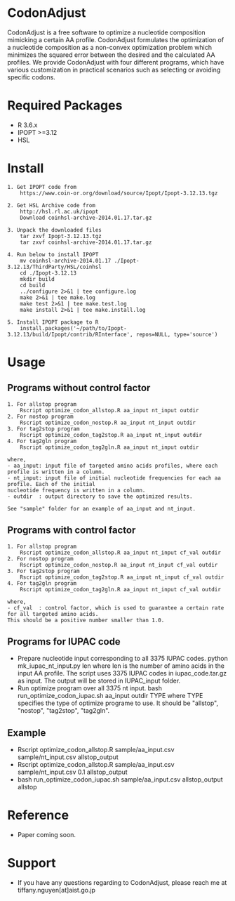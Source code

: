 # CodonAdjust
CodonAdjust is a free software to optimize a nucleotide composition mimicking a certain AA profile. CodonAdjust formulates the optimization of a nucleotide composition as a non-convex optimization problem which minimizes the squared error between the desired and the calculated AA profiles. We provide CodonAdjust with four different programs, which have various customization in practical scenarios such as selecting or avoiding specific codons.

# Required Packages ############################
* R 3.6.x
* IPOPT  >=3.12
* HSL

# Install ######################################
	1. Get IPOPT code from
		https://www.coin-or.org/download/source/Ipopt/Ipopt-3.12.13.tgz

	2. Get HSL Archive code from 
		http://hsl.rl.ac.uk/ipopt
		Download coinhsl-archive-2014.01.17.tar.gz
	
	3. Unpack the downloaded files
		tar zxvf Ipopt-3.12.13.tgz
		tar zxvf coinhsl-archive-2014.01.17.tar.gz
		
	4. Run below to install IPOPT
		mv coinhsl-archive-2014.01.17 ./Ipopt-3.12.13/ThirdParty/HSL/coinhsl
		cd ./Ipopt-3.12.13
		mkdir build
		cd build
		../configure 2>&1 | tee configure.log
		make 2>&1 | tee make.log
		make test 2>&1 | tee make.test.log
		make install 2>&1 | tee make.install.log
	
	5. Install IPOPT package to R
		install.packages('~/path/to/Ipopt-3.12.13/build/Ipopt/contrib/RInterface', repos=NULL, type='source')

# Usage
## Programs without control factor
	1. For allstop program
		Rscript optimize_codon_allstop.R aa_input nt_input outdir
	2. For nostop program
		Rscript optimize_codon_nostop.R aa_input nt_input outdir
	3. For tag2stop program
		Rscript optimize_codon_tag2stop.R aa_input nt_input outdir
	4. For tag2gln program
		Rscript optimize_codon_tag2gln.R aa_input nt_input outdir

	where,
	- aa_input: input file of targeted amino acids profiles, where each profile is written in a column.
	- nt_input: input file of initial nucleotide frequencies for each aa profile. Each of the initial 
	nucleotide frequency is written in a column.
	- outdir  : output directory to save the optimized results.

	See "sample" folder for an example of aa_input and nt_input.
	
## Programs with control factor
	1. For allstop program
		Rscript optimize_codon_allstop.R aa_input nt_input cf_val outdir
	2. For nostop program
		Rscript optimize_codon_nostop.R aa_input nt_input cf_val outdir
	3. For tag2stop program
		Rscript optimize_codon_tag2stop.R aa_input nt_input cf_val outdir
	4. For tag2gln program
		Rscript optimize_codon_tag2gln.R aa_input nt_input cf_val outdir
		
	where,
	- cf_val  : control factor, which is used to guarantee a certain rate for all targeted amino acids.
	This should be a positive number smaller than 1.0.
	
## Programs for IUPAC code
* Prepare nucleotide input corresponding to all 3375 IUPAC codes.
  python mk_iupac_nt_input.py len
  where len is the number of amino acids in the input AA profile.
  The script uses 3375 IUPAC codes in iupac_code.tar.gz as input.
  The output will be stored in IUPAC_input folder.
* Run optimize program over all 3375 nt input.
  bash run_optimize_codon_iupac.sh aa_input outdir TYPE
  where TYPE specifies the type of optimize programe to use. It should be "allstop", "nostop", "tag2stop", "tag2gln".
	
## Example
* Rscript optimize_codon_allstop.R sample/aa_input.csv sample/nt_input.csv allstop_output
* Rscript optimize_codon_allstop.R sample/aa_input.csv sample/nt_input.csv 0.1 allstop_output
* bash run_optimize_codon_iupac.sh sample/aa_input.csv allstop_output allstop
	
# Reference
* Paper coming soon.

# Support
* If you have any questions regarding to CodonAdjust, please reach me at tiffany.nguyen[at]aist.go.jp
